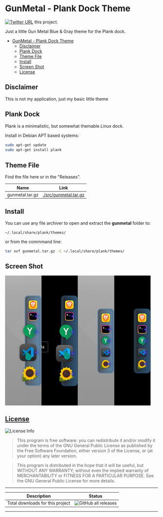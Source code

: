 # GunMetal - Plank Dock Theme

<a class="twitter-share-button"
  href="https://twitter.com/share?ref_src=twsrc%5Etfw&text='GunMetal+-+Plank+Theme+'+-+Simple+Plank+Dock+theme%0A%23Linux+%23theme+via+%40thefluxapex">![Twitter URL](https://img.shields.io/twitter/url?style=social&url=https%3A%2F%2Fgithub.com%2FLateralus138%2FGunMetal-Plank-Theme)</a> this project.

Just a little Gun Metal Blue &amp; Gray theme for the Plank dock.

- [GunMetal - Plank Dock Theme](#gunmetal---plank-dock-theme)
  - [Disclaimer](#disclaimer)
  - [Plank Dock](#plank-dock)
  - [Theme File](#theme-file)
  - [Install](#install)
  - [Screen Shot](#screen-shot)
  - [License](#license)

## Disclaimer

This is not my application, just my basic little theme

## Plank Dock

Plank is a minimalistic, but somewhat themable *Linux* dock.

Install in Debian APT based systems:

```Bash
sudo apt-get update
sudo apt-get install plank
```

## Theme File

Find the file here or in the "Releases".

|Name|Link|
|:---:|:---:|
|gunmetal.tar.gz|[./src/gunmetal.tar.gz](./src/gunmetal.tar.gz)|

## Install

You can use any file archiver to open and extract the **gunmetal** folder to:

```
~/.local/share/plank/themes/
```

or from the commmand line:

```Bash
tar xvf gunmetal.tar.gz -C ~/.local/share/plank/themes/
```

## Screen Shot

![Preview](./docs/media/screens/gunmetalplank_preview.png)

## [License](./docs/license/LICENSE)

![License Info](https://img.shields.io/github/license/Lateralus138/GunMetal-Plank-Theme?style=social)

>This program is free software: you can redistribute it and/or modify it under the terms of the GNU General Public License as published by the Free Software Foundation, either version 3 of the License, or (at your option) any later version.

>This program is distributed in the hope that it will be useful, but WITHOUT ANY WARRANTY; without even the implied warranty of MERCHANTABILITY or FITNESS FOR A PARTICULAR PURPOSE.  See the GNU General Public License for more details.

---

|Description|Status|
|:---:|:---:|
|Total downloads for this project|![GitHub all releases](https://img.shields.io/github/downloads/Lateralus138/GunMetal-Plank-Theme/total?style=social)|

---